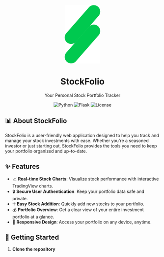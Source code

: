 <div align="center">
  <img src="static/imgs/stonkz.png" alt="StockFolio Logo" width=""/>
  <h1>StockFolio</h1>
  <p>Your Personal Stock Portfolio Tracker</p>
  
  ![Python](https://img.shields.io/badge/python-v3.7+-blue.svg)
  ![Flask](https://img.shields.io/badge/flask-v2.0+-green.svg)
  ![License](https://img.shields.io/badge/license-MIT-blue.svg)

</div>

## 📊 About StockFolio

StockFolio is a user-friendly web application designed to help you track and manage your stock investments with ease. Whether you're a seasoned investor or just starting out, StockFolio provides the tools you need to keep your portfolio organized and up-to-date.

## ✨ Features

- 📈 **Real-time Stock Charts**: Visualize stock performance with interactive TradingView charts.
- 🔒 **Secure User Authentication**: Keep your portfolio data safe and private.
- ➕ **Easy Stock Addition**: Quickly add new stocks to your portfolio.
- 💰 **Portfolio Overview**: Get a clear view of your entire investment portfolio at a glance.
- 📱 **Responsive Design**: Access your portfolio on any device, anytime.

## 🚀 Getting Started

1. **Clone the repository**
